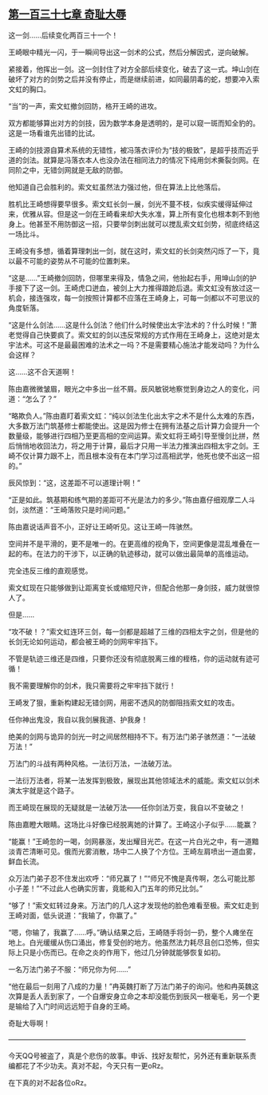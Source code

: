 ## [第一百三十七章 奇耻大辱](https://www.xxbiquge.com/11_11207/8910204.html)


  这一剑……后续变化两百三十一个！

  王崎眼中精光一闪，于一瞬间导出这一剑术的公式，然后分解因式，逆向破解。

  紧接着，他挥出一剑。这一剑封住了对方全部后续变化，破去了这一式。坤山剑在破坏了对方的剑势之后并没有停止，而是继续前进，如同最阴毒的蛇，想要冲入索文虹的胸口。

  “当”的一声，索文虹撤剑回防，格开王崎的进攻。

  双方都能够算出对方的剑技，因为数学本身是透明的，是可以窥一斑而知全豹的。这是一场看谁先出错的比试。

  王崎的剑技源自算术系统的无错性，被冯落衣评价为“技的极致”，是超乎技而近乎道的剑法。就算是冯落衣本人也没办法在相同法力的情况下纯用剑术撕裂剑网。在同阶之中，无错剑网就是无敌的防御。

  他知道自己会胜利的。索文虹虽然法力强过他，但在算法上比他落后。

  胜机比王崎想得要早很多。索文虹长剑一展，剑光不蔓不枝，似疾实缓得延伸过来，优雅从容。但是这一剑在王崎看来却大失水准，算上所有变化也根本刺不到他身上。他甚至不用防御这一招，只要举剑刺出就可以搅乱索文虹剑势，彻底终结这一场比斗。

  王崎没有多想，循着算理刺出一剑，就在这时，索文虹的长剑突然闪烁了一下，竟以最不可能的姿势从不可能的位置刺来。

  “这是……”王崎撤剑回防，但哪里来得及，情急之间，他抬起右手，用坤山剑的护手接下了这一剑。王崎虎口迸血，被剑上大力推得踉跄后退。索文虹没有放过这一机会，接连强攻，每一剑按照计算都不应落在王崎身上，可每一剑都以不可思议的角度斩落。

  “这是什么剑法……这是什么剑法？他们什么时候使出太宇法术的？什么时候！”萧老觉得自己快要疯了。索文虹的剑以违反常规的方式作用在王崎身上，这绝对是太宇法术。可这不是最最困难的法术之一吗？不是需要精心施法才能发动吗？为什么会这样？

  这……这不合天道啊！

  陈由嘉微微皱眉，眼光之中多出一丝不屑。辰风敏锐地察觉到身边之人的变化，问道：“怎么了？”

  “略欺负人。”陈由嘉盯着索文虹：“纯以剑法生化出太宇之术不是什么太难的东西，大多数万法门筑基修士都能使出。这是因为修士在拥有法基之后计算力会提升一个数量级，能够进行四相乃至更高相的空间运算。索文虹将王崎引导至慢剑比拼，然后悄悄地收回法力，将之用于计算，最后才只用一半法力推演出四相太宇之剑。王崎不仅计算力跟不上，而且根本没有在本门学习过高相武学，他死也使不出这一招的。”

  辰风惊到：“这，这差距不可以道理计啊！”

  “正是如此。筑基期和练气期的差距可不光是法力的多少。”陈由嘉仔细观摩二人斗剑，淡然道：“王崎落败只是时间问题。”

  陈由嘉说话声音不小，正好让王崎听见。这让王崎一阵骇然。

  空间并不是平滑的，更不是唯一的。在更高维的视角下，空间更像是混乱堆叠在一起的布。在法力的干涉下，以正确的轨迹移动，就可以做出最简单的高维运动。

  完全违反三维的直观感觉。

  索文虹现在只能够做到让距离变长或缩短尺许，但配合他那一身剑技，威力就很惊人了。

  但是……

  “攻不破！？”索文虹连环三剑，每一剑都是超越了三维的四相太宇之剑，但是他的长剑无论如何运动，都会被王崎的剑网牢牢挡下。

  不管是轨迹三维还是四维，只要你还没有彻底脱离三维的桎梏，你的运动就有迹可循！

  我不需要理解你的剑术，我只需要将之牢牢挡下就行！

  王崎发了狠，重新构建起无错剑网，用密不透风的防御阻挡索文虹的攻击。

  任你神出鬼没，我自以我剑展我道、护我身！

  绝美的剑网与诡异的剑光一时之间居然相持不下。有万法门弟子骇然道：“一法破万法！”

  万法门的斗战有两种风格。一法衍万法，一法破万法。

  一法衍万法者，将某一法发挥到极致，展现出其他领域法术的威能。索文虹以剑术演太宇就是这个路子。

  而王崎现在展现的无疑就是一法破万法——任你剑法万变，我自以不变破之！

  陈由嘉瞪大眼睛。这场比斗好像已经脱离她的计算了。王崎这小子似乎……能赢？

  “能赢！”王崎忽的一喝，剑网暴涨，发出耀目光芒。在这一片白光之中，有一道黯淡青芒清晰可见。俄而光雾消散，场中二人换了个方位。王崎左肩喷出一道血雾，鲜血长流。

  众万法门弟子忍不住发出欢呼：“师兄赢了！”“师兄不愧是真传啊，怎么可能比那小子差！”“不过此人也确实厉害，竟能和入门五年的师兄比剑。”

  “够了！”索文虹转过身来。万法门的几人这才发现他的脸色难看至极。索文虹走到王崎对面，低头说道：“我输了，你赢了。”

  “嗯，你输了，我赢了……呼。”确认结果之后，王崎随手将剑一扔，整个人瘫坐在地上。白光缓缓从伤口涌出，修复受创的地方。他虽然法力耗尽且创口恐怖，但实际上只是小伤而已。在命之炎的作用下，他过几分钟就能够恢复如初。

  一名万法门弟子不服：“师兄你为何……”

  “他在最后一刻用了八成的力量！”冉英魏打断了万法门弟子的询问。他和冉英魏这次算是丢人丢到家了，一个自爆安身立命之本却没能伤到辰风一根毫毛，另一个更是输给了入门时间远远短于自身的王崎。

  奇耻大辱啊！

  ——————————————————————————————————

  今天QQ号被盗了，真是个悲伤的故事。申诉、找好友帮忙，另外还有重新联系责编都花了不少功夫。真对不起，今天只有一更oRz。

  在下真的对不起各位oRz。
